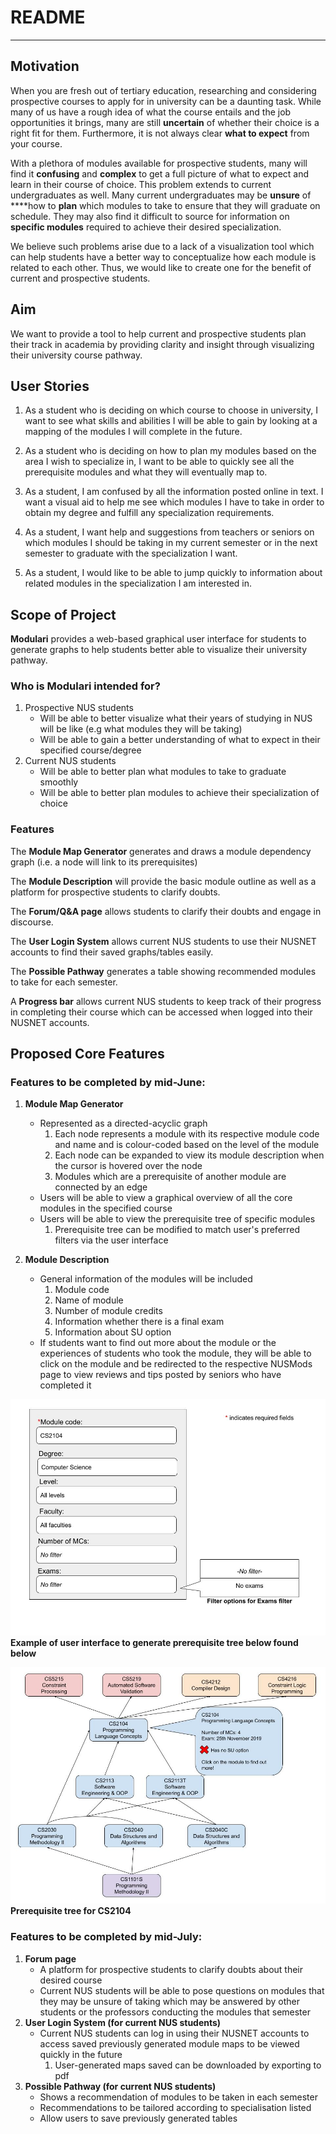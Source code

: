 # README

---

## Motivation

When you are fresh out of tertiary education, researching and considering prospective courses to apply for in university can be a daunting task. While many of us have a rough idea of what the course entails and the job opportunities it brings, many are still **uncertain** of whether their choice is a right fit for them. Furthermore, it is not always clear **what to expect** from your course.

With a plethora of modules available for prospective students, many will find it **confusing** and **complex** to get a full picture of what to expect and learn in their course of choice. This problem extends to current undergraduates as well. Many current undergraduates may be **unsure** of ****how to **plan** which modules to take to ensure that they will graduate on schedule. They may also find it difficult to source for information on **specific modules** required to achieve their desired specialization.

We believe such problems arise due to a lack of a visualization tool which can help students have a better way to conceptualize how each module is related to each other. Thus, we would like to create one for the benefit of current and prospective students.

## Aim

We want to provide a tool to help current and prospective students plan their track in academia by providing clarity and insight through visualizing their university course pathway.

## User Stories

1. As a student who is deciding on which course to choose in university, I want to see what skills and abilities I will be able to gain by looking at a mapping of the modules I will complete in the future.

2. As a student who is deciding on how to plan my modules based on the area I wish to specialize in, I want to be able to quickly see all the prerequisite modules and what they will eventually map to.

3. As a student, I am confused by all the information posted online in text. I want a visual aid to help me see which modules I have to take in order to obtain my degree and fulfill any specialization requirements.

4. As a student, I want help and suggestions from teachers or seniors on which modules I should be taking in my current semester or in the next semester to graduate with the specialization I want.

5. As a student, I would like to be able to jump quickly to information about related modules in the specialization I am interested in.

## Scope of Project

**Modulari** provides a web-based graphical user interface for students to generate graphs to help students better able to visualize their university pathway.

### **Who is Modulari intended for?**

1. Prospective NUS students
    - Will be able to better visualize what their years of studying in NUS will be like (e.g what modules they will be taking)
    - Will be able to gain a better understanding of what to expect in their specified course/degree
2. Current NUS students
    - Will be able to better plan what modules to take to graduate smoothly
    - Will be able to better plan modules to achieve their specialization of choice

### **Features**

The **Module Map Generator** generates and draws a module dependency graph (i.e. a node will link to its prerequisites)

The **Module Description** will provide the basic module outline as well as a platform for prospective students to clarify doubts.

The **Forum/Q&A page** allows students to clarify their doubts and engage in discourse. 

The **User Login System** allows current NUS students to use their NUSNET accounts to find their saved graphs/tables easily.

The **Possible Pathway** generates a table showing recommended modules to take for each semester.

A **Progress bar** allows current NUS students to keep track of their progress in completing their course which can be accessed when logged into their NUSNET accounts.

## Proposed Core Features

### Features to be completed by mid-June:

1. **Module Map Generator**
    - Represented as a directed-acyclic graph
        1. Each node represents a module with its respective module code and name and is colour-coded based on the level of the module
        2. Each node can be expanded to view its module description when the cursor is hovered over the node
        3. Modules which are a prerequisite of another module are connected by an edge 
    - Users will be able to view a graphical overview of all the core modules in the specified course
    - Users will be able to view the prerequisite tree of specific modules
        1. Prerequisite tree can be modified to match user's preferred filters via the user interface

2. **Module Description**
    - General information of the modules will be included
        1. Module code
        2. Name of module
        3. Number of module credits
        4. Information whether there is a final exam
        5. Information about SU option
    - If students want to find out more about the module or the experiences of students who took the module, they will be able to click on the module and be redirected to the respective NUSMods page to view reviews and tips posted by seniors who have completed it

![User_Interface_Diagram.jpg](images/User_Interface_Diagram.jpg)
**Example of user interface to generate prerequisite tree below found below**

![Module_Diagram.jpg](images/Module_Diagram.jpg)
**Prerequisite tree for CS2104**

### Features to be completed by mid-July:

1. **Forum page**
    - A platform for prospective students to clarify doubts about their desired course
    - Current NUS students will be able to pose questions on modules that they may be unsure of taking which may be answered by other students or the professors conducting the modules that semester
2. **User Login System (for current NUS students)**
    - Current NUS students can log in using their NUSNET accounts to access saved previously generated module maps to be viewed quickly in the future
        1. User-generated maps saved can be downloaded by exporting to pdf 
3. **Possible Pathway (for current NUS students)**
    - Shows a recommendation of modules to be taken in each semester
    - Recommendations to be tailored according to specialisation listed
    - Allow users to save previously generated tables